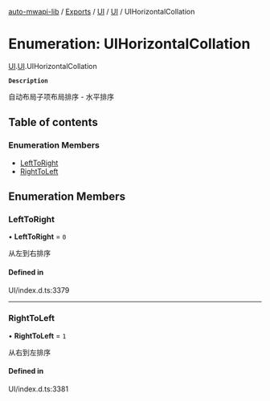 [auto-mwapi-lib](../README.md) / [Exports](../modules.md) / [UI](../modules/UI.md) / [UI](../modules/UI.UI.md) / UIHorizontalCollation

# Enumeration: UIHorizontalCollation

[UI](../modules/UI.md).[UI](../modules/UI.UI.md).UIHorizontalCollation

**`Description`**

自动布局子项布局排序 - 水平排序

## Table of contents

### Enumeration Members

- [LeftToRight](UI.UI.UIHorizontalCollation.md#lefttoright)
- [RightToLeft](UI.UI.UIHorizontalCollation.md#righttoleft)

## Enumeration Members

### LeftToRight

• **LeftToRight** = `0`

从左到右排序

#### Defined in

UI/index.d.ts:3379

---

### RightToLeft

• **RightToLeft** = `1`

从右到左排序

#### Defined in

UI/index.d.ts:3381
